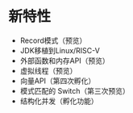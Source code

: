 # 新特性
* Record模式（预览）
* JDK移植到Linux/RISC-V
* 外部函数和内存API（预览）
* 虚拟线程（预览）
* 向量API（第四次孵化）
* 模式匹配的 Switch（第三次预览）
* 结构化并发（孵化功能）